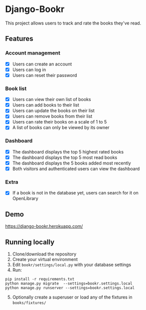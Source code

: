 # Django-Bookr

This project allows users to track and rate the books they've read.

## Features

### Account management

* [x] Users can create an account
* [x] Users can log in
* [x] Users can reset their password

### Book list

* [x] Users can view their own list of books
* [x] Users can add books to their list
* [x] Users can update the books on their list
* [x] Users can remove books from their list
* [x] Users can rate their books on a scale of 1 to 5
* [x] A list of books can only be viewed by its owner

### Dashboard

* [x] The dashboard displays the top 5 highest rated books
* [x] The dashboard displays the top 5 most read books
* [x] The dashboard displays the 5 books added most recently
* [x] Both visitors and authenticated users can view the dashboard

### Extra

* [x] If a book is not in the database yet, users can search for it on OpenLibrary

## Demo

https://django-bookr.herokuapp.com/

## Running locally

1. Clone/download the repository
2. Create your virtual environment
3. Edit `bookr/settings/local.py` with your database settings
4. Run:
```
pip install -r requirements.txt
python manage.py migrate  --settings=bookr.settings.local
python manage.py runserver --settings=bookr.settings.local
```
5. Optionally create a superuser or load any of the fixtures in `books/fixtures/`
